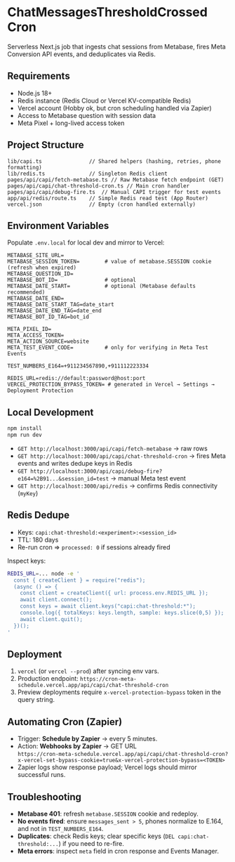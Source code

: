 # ChatMessagesThresholdCrossed Cron

Serverless Next.js job that ingests chat sessions from Metabase, fires Meta Conversion API events, and deduplicates via Redis.

## Requirements

- Node.js 18+
- Redis instance (Redis Cloud or Vercel KV-compatible Redis)
- Vercel account (Hobby ok, but cron scheduling handled via Zapier)
- Access to Metabase question with session data
- Meta Pixel + long-lived access token

## Project Structure

```
lib/capi.ts               // Shared helpers (hashing, retries, phone formatting)
lib/redis.ts              // Singleton Redis client
pages/api/capi/fetch-metabase.ts // Raw Metabase fetch endpoint (GET)
pages/api/capi/chat-threshold-cron.ts // Main cron handler
pages/api/capi/debug-fire.ts  // Manual CAPI trigger for test events
app/api/redis/route.ts    // Simple Redis read test (App Router)
vercel.json               // Empty (cron handled externally)
```

## Environment Variables

Populate `.env.local` for local dev and mirror to Vercel:

```
METABASE_SITE_URL=
METABASE_SESSION_TOKEN=        # value of metabase.SESSION cookie (refresh when expired)
METABASE_QUESTION_ID=
METABASE_BOT_ID=               # optional
METABASE_DATE_START=           # optional (Metabase defaults recommended)
METABASE_DATE_END=
METABASE_DATE_START_TAG=date_start
METABASE_DATE_END_TAG=date_end
METABASE_BOT_ID_TAG=bot_id

META_PIXEL_ID=
META_ACCESS_TOKEN=
META_ACTION_SOURCE=website
META_TEST_EVENT_CODE=          # only for verifying in Meta Test Events

TEST_NUMBERS_E164=+911234567890,+911112223334

REDIS_URL=redis://default:password@host:port
VERCEL_PROTECTION_BYPASS_TOKEN= # generated in Vercel → Settings → Deployment Protection
```

## Local Development

```bash
npm install
npm run dev
```

- `GET http://localhost:3000/api/capi/fetch-metabase` → raw rows
- `GET http://localhost:3000/api/capi/chat-threshold-cron` → fires Meta events and writes dedupe keys in Redis
- `GET http://localhost:3000/api/capi/debug-fire?e164=%2B91...&session_id=test` → manual Meta test event
- `GET http://localhost:3000/api/redis` → confirms Redis connectivity (`myKey`)

## Redis Dedupe

- Keys: `capi:chat-threshold:<experiment>:<session_id>`
- TTL: 180 days
- Re-run cron ⇒ `processed: 0` if sessions already fired

Inspect keys:

```bash
REDIS_URL=... node -e '
  const { createClient } = require("redis");
  (async () => {
    const client = createClient({ url: process.env.REDIS_URL });
    await client.connect();
    const keys = await client.keys("capi:chat-threshold:*");
    console.log({ totalKeys: keys.length, sample: keys.slice(0,5) });
    await client.quit();
  })();
'
```

## Deployment

1. `vercel` (or `vercel --prod`) after syncing env vars.
2. Production endpoint: `https://cron-meta-schedule.vercel.app/api/capi/chat-threshold-cron`
3. Preview deployments require `x-vercel-protection-bypass` token in the query string.

## Automating Cron (Zapier)

- Trigger: **Schedule by Zapier** → every 5 minutes.
- Action: **Webhooks by Zapier** → GET URL  
  `https://cron-meta-schedule.vercel.app/api/capi/chat-threshold-cron?x-vercel-set-bypass-cookie=true&x-vercel-protection-bypass=<TOKEN>`
- Zapier logs show response payload; Vercel logs should mirror successful runs.

## Troubleshooting

- **Metabase 401**: refresh `metabase.SESSION` cookie and redeploy.
- **No events fired**: ensure `messages_sent > 5`, phones normalize to E.164, and not in `TEST_NUMBERS_E164`.
- **Duplicates**: check Redis keys; clear specific keys (`DEL capi:chat-threshold:...`) if you need to re-fire.
- **Meta errors**: inspect `meta` field in cron response and Events Manager.
